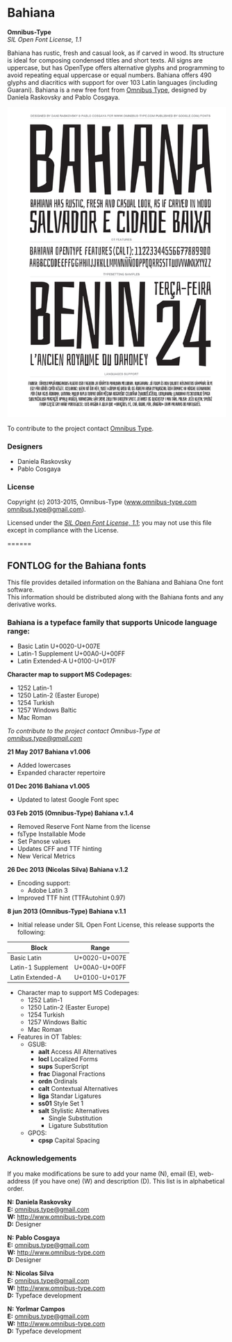# Bahiana

**Omnibus-Type**  
*SIL Open Font License, 1.1*

Bahiana has rustic, fresh and casual look, as if carved in wood. Its structure is ideal for composing condensed titles and short texts. All signs are uppercase, but has OpenType offers alternative glyphs and programming to avoid repeating equal uppercase or equal numbers. Bahiana offers 490 glyphs and diacritics with support for over 103 Latin languages (including Guarani). Bahiana is a new free font from [Omnibus Type](http://omnibus-type.com/), designed by Daniela Raskovsky and Pablo Cosgaya. 

![Sample of Bahiana.](Bahiana.gif "Bahiana")

To contribute to the project contact [Omnibus Type](http://omnibus-type.com/).

### Designers

* Daniela Raskovsky
* Pablo Cosgaya

### License

Copyright (c) 2013-2015, Omnibus-Type (www.omnibus-type.com omnibus.type@gmail.com).

Licensed under the [*SIL Open Font License, 1.1*](http://scripts.sil.org/OFL); you may not use this file except in compliance with the License.

======
## FONTLOG for the Bahiana fonts

This file provides detailed information on the Bahiana and Bahiana One font software.  
This information should be distributed along with the Bahiana fonts and any derivative works.

### Bahiana is a typeface family that supports Unicode language range: 

* Basic Latin 				  U+0020-U+007E
* Latin-1 Supplement 		U+00A0-U+00FF
* Latin Extended-A 			U+0100-U+017F

**Character map to support MS Codepages:**
* 1252 Latin-1
* 1250 Latin-2 (Easter Europe)
* 1254 Turkish
* 1257 Windows Baltic
* Mac Roman

*To contribute to the project contact Omnibus-Type at omnibus.type@gmail.com*

**21 May 2017 Bahiana v1.006**
- Added lowercases
- Expanded character repertoire

**01 Dec 2016 Bahiana v1.005**
- Updated to latest Google Font spec

**03 Feb 2015 (Omnibus-Type) Bahiana v.1.4**  
- Removed Reserve Font Name from the license
- fsType Installable Mode
- Set Panose values
- Updates CFF and TTF hinting
- New Verical Metrics

**26 Dec 2013 (Nicolas Silva) Bahiana v.1.2**
- Encoding support:
  - Adobe Latin 3
- Improved TTF hint (TTFAutohint 0.97)

**8 jun 2013 (Omnibus-Type) Bahiana v.1.1**
- Initial release under SIL Open Font License, this release supports the following:  

Block              | Range
-------------------|--------------
Basic Latin        | U+0020-U+007E
Latin-1 Supplement | U+00A0-U+00FF
Latin Extended-A   | U+0100-U+017F


- Character map to support MS Codepages:  
  - 1252 Latin-1
  - 1250 Latin-2 (Easter Europe)
  - 1254 Turkish
  - 1257 Windows Baltic
  - Mac Roman
- Features in OT Tables:
  - GSUB:
    * **aalt** Access All Alternatives
    * **locl** Localized Forms
    * **sups** SuperScript
    * **frac** Diagonal Fractions
    * **ordn** Ordinals
    * **calt** Contextual Alternatives
    * **liga** Standar Ligatures
    * **ss01** Style Set 1
    * **salt** Stylistic Alternatives
      * Single Substitution
      * Ligature Substitution
  - GPOS:
    * **cpsp** Capital Spacing

### Acknowledgements

If you make modifications be sure to add your name (N), email (E), web-address
(if you have one) (W) and description (D). This list is in alphabetical order.

**N:** **Daniela Raskovsky**  
**E:** omnibus.type@gmail.com  
**W:** http://www.omnibus-type.com  
**D:** Designer

**N:** **Pablo Cosgaya**  
**E:** omnibus.type@gmail.com  
**W:** http://www.omnibus-type.com  
**D:** Designer

**N:** **Nicolas Silva**  
**E:** omnibus.type@gmail.com  
**W:** http://www.omnibus-type.com  
**D:** Typeface development

**N:** **Yorlmar Campos**  
**E:** omnibus.type@gmail.com  
**W:** http://www.omnibus-type.com  
**D:** Typeface development  

